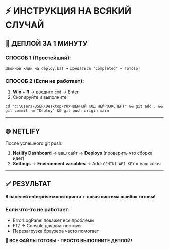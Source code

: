 # ⚡ ИНСТРУКЦИЯ НА ВСЯКИЙ СЛУЧАЙ

## 🚀 ДЕПЛОЙ ЗА 1 МИНУТУ

### СПОСОБ 1 (Простейший):
```
Двойной клик на deploy.bat → Дождаться "completed" → Готово!
```

### СПОСОБ 2 (Если не работает):
1. **Win + R** → введите `cmd` → Enter
2. Скопируйте и выполните:
```
cd "c:\Users\USER\Desktop\УЛУЧШЕННЫЙ КОД НЕЙРОЭКСПЕРТ" && git add . && git commit -m "Deploy" && git push origin main
```

---

## 🌐 NETLIFY

После успешного git push:
1. **Netlify Dashboard** → ваш сайт → **Deploys** (проверить что сборка идет)
2. **Settings** → **Environment variables** → Add: `GEMINI_API_KEY` = ваш ключ

---

## ✅ РЕЗУЛЬТАТ

**8 панелей enterprise мониторинга + новая система ошибок готовы!**

### Если что-то не работает:
- ErrorLogPanel покажет все проблемы
- F12 → Console для диагностики
- Перезагрузка браузера часто помогает

**🎯 ВСЕ ФАЙЛЫ ГОТОВЫ - ПРОСТО ВЫПОЛНИТЕ ДЕПЛОЙ!**
